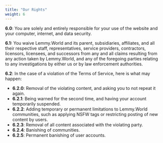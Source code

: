```yaml
---
title: "Our Rights"
weight: 6
---
```


<!-- *This section lays out the rights we reserve, and what may happen in the case the Terms of Service is violated.* -->

**6\.0**: You are solely and entirely responsible for your use of the website and your computer, internet, and data security.

**6\.1:** You waive Lemmy.World and its parent, subsidiaries, affiliates, and all their respective staff, representatives, service providers, contractors, licensors, licensees, and successors from any and all claims resulting from any action taken by Lemmy.World, and any of the foregoing parties relating to any investigations by either us or by law enforcement authorities.

**6\.2**: In the case of a violation of the Terms of Service, here is what may happen:

- **6\.2.0**: Removal of the violating content, and asking you to not repeat it again.
- **6\.2.1**: Being warned for the second time, and having your account temporarily suspended.
- **6\.2.2**: Adding temporary or permanent limitations to Lemmy.World communities, such as applying NSFW tags or restricting posting of new content by users.
- **6\.2.3**: Removal of all content associated with the violating party.
- **6\.2.4**: Banishing of communities.
- **6\.2.5**: Permanent banishing of user accounts.
